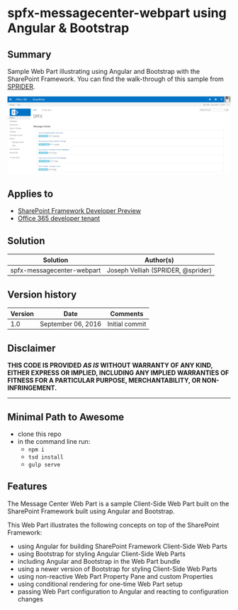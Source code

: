 # spfx-messagecenter-webpart using Angular & Bootstrap

## Summary

Sample Web Part illustrating using Angular and Bootstrap with the SharePoint Framework.
You can find the walk-through of this sample from [SPRIDER](https://blog.sprider.org/2016/08/29/simple-angular-webpart-using-sharepoint-framework-preview/).

![Sample spfx-messagecenter-webpart built using Angular and Bootstrap](./assets/preview.png)

## Applies to

* [SharePoint Framework Developer Preview](https://github.com/SharePoint/sp-dev-docs/wiki)
* [Office 365 developer tenant](https://github.com/SharePoint/sp-dev-docs/wiki/Setup-SharePoint-Tenant)

## Solution

Solution|Author(s)
--------|---------
spfx-messagecenter-webpart|Joseph Velliah (SPRIDER, @sprider)

## Version history

Version|Date|Comments
-------|----|--------
1.0|September 06, 2016|Initial commit

## Disclaimer
**THIS CODE IS PROVIDED *AS IS* WITHOUT WARRANTY OF ANY KIND, EITHER EXPRESS OR IMPLIED, INCLUDING ANY IMPLIED WARRANTIES OF FITNESS FOR A PARTICULAR PURPOSE, MERCHANTABILITY, OR NON-INFRINGEMENT.**

---

## Minimal Path to Awesome

- clone this repo
- in the command line run:
  - `npm i`
  - `tsd install`
  - `gulp serve`

## Features

The Message Center Web Part is a sample Client-Side Web Part built on the SharePoint Framework built using Angular and Bootstrap.

This Web Part illustrates the following concepts on top of the SharePoint Framework:

- using Angular for building SharePoint Framework Client-Side Web Parts
- using Bootstrap for styling Angular Client-Side Web Parts
- including Angular and Bootstrap in the Web Part bundle
- using a newer version of Bootstrap for styling Client-Side Web Parts
- using non-reactive Web Part Property Pane and custom Properties
- using conditional rendering for one-time Web Part setup
- passing Web Part configuration to Angular and reacting to configuration changes

